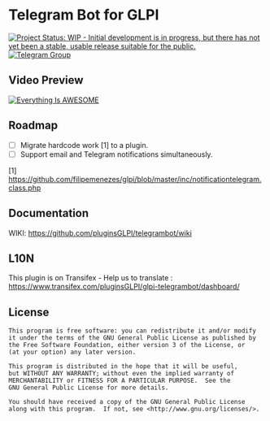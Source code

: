# Telegram Bot for GLPI
[![Project Status: WIP - Initial development is in progress, but there has not yet been a stable, usable release suitable for the public.](http://www.repostatus.org/badges/latest/wip.svg)](http://www.repostatus.org/#wip)
[![Telegram Group](https://img.shields.io/badge/Telegram-Group-blue.svg)](https://telegram.me/tgbotglpi)

## Video Preview
[![Everything Is AWESOME](http://img.youtube.com/vi/_vbDCF5xviA/0.jpg)](http://www.youtube.com/watch?v=_vbDCF5xviA "GLPI Integrate to notify by Telegram")

## Roadmap

 - [ ] Migrate hardcode work [1] to a plugin.
 - [ ] Support email and Telegram notifications simultaneously.

[1] https://github.com/filipemenezes/glpi/blob/master/inc/notificationtelegram.class.php

## Documentation
WIKI: https://github.com/pluginsGLPI/telegrambot/wiki

## L10N
This plugin is on Transifex - Help us to translate : https://www.transifex.com/pluginsGLPI/glpi-telegrambot/dashboard/

## License 

    This program is free software: you can redistribute it and/or modify
    it under the terms of the GNU General Public License as published by
    the Free Software Foundation, either version 3 of the License, or
    (at your option) any later version.

    This program is distributed in the hope that it will be useful,
    but WITHOUT ANY WARRANTY; without even the implied warranty of
    MERCHANTABILITY or FITNESS FOR A PARTICULAR PURPOSE.  See the
    GNU General Public License for more details.

    You should have received a copy of the GNU General Public License
    along with this program.  If not, see <http://www.gnu.org/licenses/>.
